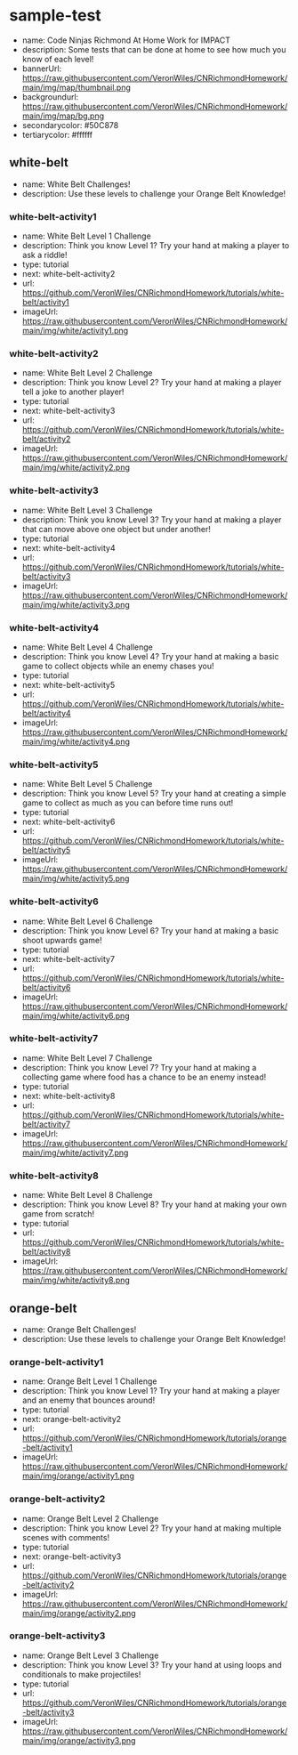# sample-test
* name: Code Ninjas Richmond At Home Work for IMPACT
* description: Some tests that can be done at home to see how much you know of each level!
* bannerUrl: https://raw.githubusercontent.com/VeronWiles/CNRichmondHomework/main/img/map/thumbnail.png
* backgroundurl: https://raw.githubusercontent.com/VeronWiles/CNRichmondHomework/main/img/map/bg.png
* secondarycolor: #50C878
* tertiarycolor: #ffffff

## white-belt
* name: White Belt Challenges!
* description: Use these levels to challenge your Orange Belt Knowledge!

### white-belt-activity1

* name: White Belt Level 1 Challenge
* description: Think you know Level 1? Try your hand at making a player to ask a riddle!
* type: tutorial
* next: white-belt-activity2
* url: https://github.com/VeronWiles/CNRichmondHomework/tutorials/white-belt/activity1
* imageUrl: https://raw.githubusercontent.com/VeronWiles/CNRichmondHomework/main/img/white/activity1.png

### white-belt-activity2

* name: White Belt Level 2 Challenge
* description: Think you know Level 2? Try your hand at making a player tell a joke to another player!
* type: tutorial
* next: white-belt-activity3
* url: https://github.com/VeronWiles/CNRichmondHomework/tutorials/white-belt/activity2
* imageUrl: https://raw.githubusercontent.com/VeronWiles/CNRichmondHomework/main/img/white/activity2.png

### white-belt-activity3

* name: White Belt Level 3 Challenge
* description: Think you know Level 3? Try your hand at making a player that can move above one object but under another!
* type: tutorial
* next: white-belt-activity4
* url: https://github.com/VeronWiles/CNRichmondHomework/tutorials/white-belt/activity3
* imageUrl: https://raw.githubusercontent.com/VeronWiles/CNRichmondHomework/main/img/white/activity3.png

### white-belt-activity4

* name: White Belt Level 4 Challenge
* description: Think you know Level 4? Try your hand at making a basic game to collect objects while an enemy chases you!
* type: tutorial
* next: white-belt-activity5
* url: https://github.com/VeronWiles/CNRichmondHomework/tutorials/white-belt/activity4
* imageUrl: https://raw.githubusercontent.com/VeronWiles/CNRichmondHomework/main/img/white/activity4.png

### white-belt-activity5

* name: White Belt Level 5 Challenge
* description: Think you know Level 5? Try your hand at creating a simple game to collect as much as you can before time runs out!
* type: tutorial
* next: white-belt-activity6
* url: https://github.com/VeronWiles/CNRichmondHomework/tutorials/white-belt/activity5
* imageUrl: https://raw.githubusercontent.com/VeronWiles/CNRichmondHomework/main/img/white/activity5.png

### white-belt-activity6

* name: White Belt Level 6 Challenge
* description: Think you know Level 6? Try your hand at making a basic shoot upwards game!
* type: tutorial
* next: white-belt-activity7
* url: https://github.com/VeronWiles/CNRichmondHomework/tutorials/white-belt/activity6
* imageUrl: https://raw.githubusercontent.com/VeronWiles/CNRichmondHomework/main/img/white/activity6.png

### white-belt-activity7

* name: White Belt Level 7 Challenge
* description: Think you know Level 7? Try your hand at making a collecting game where food has a chance to be an enemy instead!
* type: tutorial
* next: white-belt-activity8
* url: https://github.com/VeronWiles/CNRichmondHomework/tutorials/white-belt/activity7
* imageUrl: https://raw.githubusercontent.com/VeronWiles/CNRichmondHomework/main/img/white/activity7.png

### white-belt-activity8

* name: White Belt Level 8 Challenge
* description: Think you know Level 8? Try your hand at making your own game from scratch!
* type: tutorial
* url: https://github.com/VeronWiles/CNRichmondHomework/tutorials/white-belt/activity8
* imageUrl: https://raw.githubusercontent.com/VeronWiles/CNRichmondHomework/main/img/white/activity8.png

## orange-belt
* name: Orange Belt Challenges!
* description: Use these levels to challenge your Orange Belt Knowledge!

### orange-belt-activity1

* name: Orange Belt Level 1 Challenge
* description: Think you know Level 1? Try your hand at making a player and an enemy that bounces around!
* type: tutorial
* next: orange-belt-activity2
* url: https://github.com/VeronWiles/CNRichmondHomework/tutorials/orange-belt/activity1
* imageUrl: https://raw.githubusercontent.com/VeronWiles/CNRichmondHomework/main/img/orange/activity1.png

### orange-belt-activity2

* name: Orange Belt Level 2 Challenge
* description: Think you know Level 2? Try your hand at making multiple scenes with comments!
* type: tutorial
* next: orange-belt-activity3
* url: https://github.com/VeronWiles/CNRichmondHomework/tutorials/orange-belt/activity2
* imageUrl: https://raw.githubusercontent.com/VeronWiles/CNRichmondHomework/main/img/orange/activity2.png

### orange-belt-activity3

* name: Orange Belt Level 3 Challenge
* description: Think you know Level 3? Try your hand at using loops and conditionals to make projectiles!
* type: tutorial
* url: https://github.com/VeronWiles/CNRichmondHomework/tutorials/orange-belt/activity3
* imageUrl: https://raw.githubusercontent.com/VeronWiles/CNRichmondHomework/main/img/orange/activity3.png